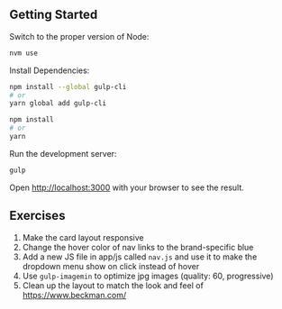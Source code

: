 ## Getting Started

Switch to the proper version of Node:

```bash
nvm use
```

Install Dependencies:

```bash
npm install --global gulp-cli
# or
yarn global add gulp-cli
```

```bash
npm install
# or
yarn
```

Run the development server:

```bash
gulp
```

Open [http://localhost:3000](http://localhost:3000) with your browser to see the result.

## Exercises

1. Make the card layout responsive
2. Change the hover color of nav links to the brand-specific blue
3. Add a new JS file in app/js called `nav.js` and use it to make the dropdown menu show on click instead of hover
4. Use `gulp-imagemin` to optimize jpg images (quality: 60, progressive)
5. Clean up the layout to match the look and feel of https://www.beckman.com/
